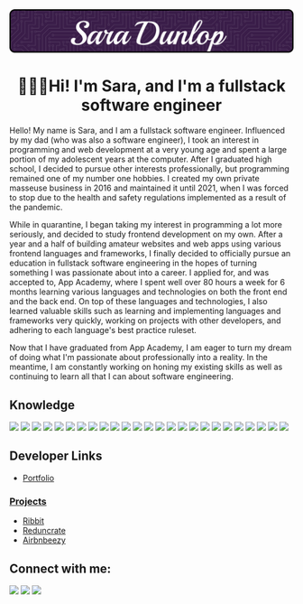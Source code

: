 <img src="https://github.com/Risclover/Risclover/blob/main/github-header-image%20(20).png" />
<h1 align="center">👩🏻‍💻Hi! I'm Sara, and I'm a fullstack software engineer</h1>
<p align="left">Hello! My name is Sara, and I am a fullstack software engineer. Influenced by my dad (who was also a software engineer), I took an interest in programming and web development at a very young age and spent a large portion of my adolescent years at the computer. After I graduated high school, I decided to pursue other interests professionally, but programming remained one of my number one hobbies. I created my own private masseuse business in 2016 and maintained it until 2021, when I was forced to stop due to the health and safety regulations implemented as a result of the pandemic. 

While in quarantine, I began taking my interest in programming a lot more seriously, and decided to study frontend development on my own. After a year and a half of building amateur websites and web apps using various frontend languages and frameworks, I finally decided to officially pursue an education in fullstack software engineering in the hopes of turning something I was passionate about into a career. I applied for, and was accepted to, App Academy, where I spent well over 80 hours a week for 6 months learning various languages and technologies on both the front end and the back end. On top of these languages and technologies, I also learned valuable skills such as learning and implementing languages and frameworks very quickly, working on projects with other developers, and adhering to each language's best practice ruleset.

Now that I have graduated from App Academy, I am eager to turn my dream of doing what I'm passionate about professionally into a reality. In the meantime, I am constantly working on honing my existing skills as well as continuing to learn all that I can about software engineering.</p>
<h2>Knowledge</h2>
<p align="left"><img src="https://img.shields.io/badge/html5-%23E34F26.svg?style=for-the-badge&logo=html5&logoColor=white" /> <img src="https://img.shields.io/badge/css3-%231572B6.svg?style=for-the-badge&logo=css3&logoColor=white" /> <img src="https://img.shields.io/badge/javascript-%23323330.svg?style=for-the-badge&logo=javascript&logoColor=%23F7DF1E" /> <img src="https://img.shields.io/badge/python-3670A0?style=for-the-badge&logo=python&logoColor=ffdd54" /> <img src="https://img.shields.io/badge/jquery-%230769AD.svg?style=for-the-badge&logo=jquery&logoColor=white" /> <img src="https://img.shields.io/badge/react-%2320232a.svg?style=for-the-badge&logo=react&logoColor=%2361DAFB" /> <img src="https://img.shields.io/badge/redux-%23593d88.svg?style=for-the-badge&logo=redux&logoColor=white" /> <img src="https://img.shields.io/badge/express.js-%23404d59.svg?style=for-the-badge&logo=express&logoColor=%2361DAFB" /> <img src="https://img.shields.io/badge/Sequelize-52B0E7?style=for-the-badge&logo=Sequelize&logoColor=white" /> <img src="https://img.shields.io/badge/flask-%23000.svg?style=for-the-badge&logo=flask&logoColor=white" /> <img src="https://img.shields.io/badge/mysql-%2300f.svg?style=for-the-badge&logo=mysql&logoColor=white" /> <img src="https://img.shields.io/badge/postgres-%23316192.svg?style=for-the-badge&logo=postgresql&logoColor=white" /> <img src="https://img.shields.io/badge/sqlite-%2307405e.svg?style=for-the-badge&logo=sqlite&logoColor=white" /> <img src="https://img.shields.io/badge/AWS-%23FF9900.svg?style=for-the-badge&logo=amazon-aws&logoColor=white" /> <img src="https://img.shields.io/badge/jinja-white.svg?style=for-the-badge&logo=jinja&logoColor=black" /> <img src="https://img.shields.io/badge/Socket.io-black?style=for-the-badge&logo=socket.io&badgeColor=010101" /> <img src="https://img.shields.io/badge/bootstrap-%23563D7C.svg?style=for-the-badge&logo=bootstrap&logoColor=white" /> <img src="https://img.shields.io/badge/git-%23F05033.svg?style=for-the-badge&logo=git&logoColor=white" /> <img src="https://img.shields.io/badge/node.js-6DA55F?style=for-the-badge&logo=node.js&logoColor=white" /> <img src="https://img.shields.io/badge/NPM-%23CB3837.svg?style=for-the-badge&logo=npm&logoColor=white" /> <img src="https://img.shields.io/badge/webpack-%238DD6F9.svg?style=for-the-badge&logo=webpack&logoColor=black" /> <img src="https://img.shields.io/badge/docker-%230db7ed.svg?style=for-the-badge&logo=docker&logoColor=white" /> <img src="https://img.shields.io/badge/github-%23121011.svg?style=for-the-badge&logo=github&logoColor=white" /> <img src="https://img.shields.io/badge/heroku-%23430098.svg?style=for-the-badge&logo=heroku&logoColor=white" /> <img src="https://img.shields.io/badge/Render-%46E3B7.svg?style=for-the-badge&logo=render&logoColor=white" /></p>

<h2>Developer Links</h2>
<ul><li><a href="">Portfolio</li></ul>
<h3>Projects</h3>
<ul>
  <li><a href="https://ribbit-app.herokuapp.com">Ribbit</a></li>
  <li><a href="https://reduncrate.herokuapp.com">Reduncrate</a></li>
  <li><a href="https://air-bnbeezy.herokuapp.com">Airbnbeezy</a></li>
</ul>

<h2 align="left">Connect with me:</h2>
<a href="https://www.linkedin.com/in/sara-dunlop" target="_blank"><img src="https://img.shields.io/badge/linkedin-%230077B5.svg?style=for-the-badge&logo=linkedin&logoColor=white" /></a> <a href="https://angel.co/u/sara-dunlop-1" target="_blank"><img src="https://img.shields.io/badge/AngelList-%23D4D4D4.svg?style=for-the-badge&logo=AngelList&logoColor=black" /></a> <a href="mailto:sara091592@gmail.com"><img src="https://img.shields.io/badge/Email-D14836?style=for-the-badge&logo=gmail&logoColor=white" /></a>

